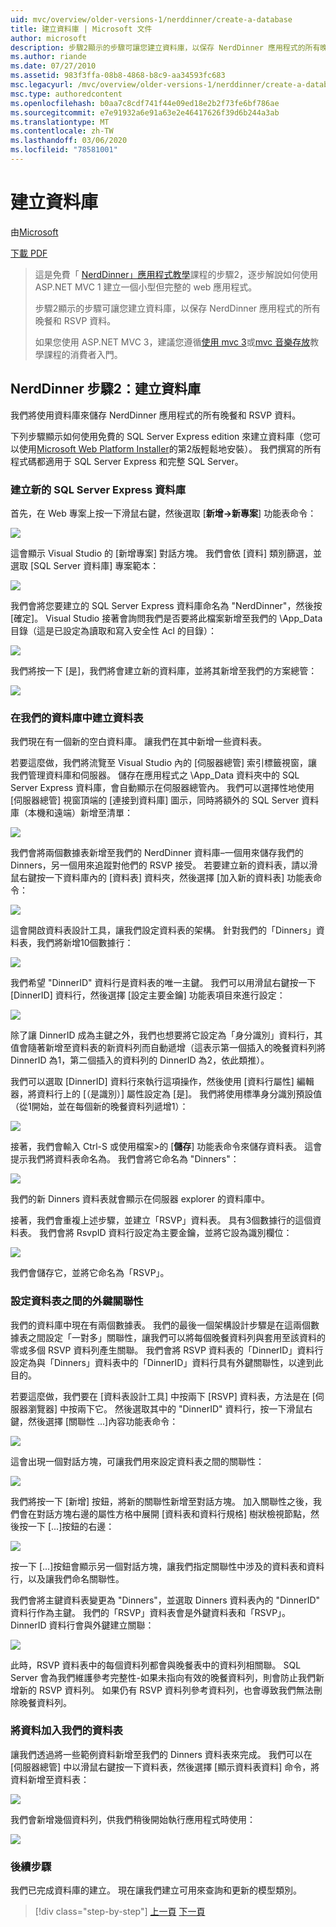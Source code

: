 ```yaml
---
uid: mvc/overview/older-versions-1/nerddinner/create-a-database
title: 建立資料庫 | Microsoft 文件
author: microsoft
description: 步驟2顯示的步驟可讓您建立資料庫，以保存 NerdDinner 應用程式的所有晚餐和 RSVP 資料。
ms.author: riande
ms.date: 07/27/2010
ms.assetid: 983f3ffa-08b8-4868-b8c9-aa34593fc683
msc.legacyurl: /mvc/overview/older-versions-1/nerddinner/create-a-database
msc.type: authoredcontent
ms.openlocfilehash: b0aa7c8cdf741f44e09ed18e2b2f73fe6bf786ae
ms.sourcegitcommit: e7e91932a6e91a63e2e46417626f39d6b244a3ab
ms.translationtype: MT
ms.contentlocale: zh-TW
ms.lasthandoff: 03/06/2020
ms.locfileid: "78581001"
---
```

# <a name="create-a-database"></a>建立資料庫

由[Microsoft](https://github.com/microsoft)

[下載 PDF](http://aspnetmvcbook.s3.amazonaws.com/aspnetmvc-nerdinner_v1.pdf)

> 這是免費「 [NerdDinner」應用程式教學](introducing-the-nerddinner-tutorial.md)課程的步驟2，逐步解說如何使用 ASP.NET MVC 1 建立一個小型但完整的 web 應用程式。
> 
> 步驟2顯示的步驟可讓您建立資料庫，以保存 NerdDinner 應用程式的所有晚餐和 RSVP 資料。
> 
> 如果您使用 ASP.NET MVC 3，建議您遵循[使用 mvc 3](../../older-versions/getting-started-with-aspnet-mvc3/cs/intro-to-aspnet-mvc-3.md)或[mvc 音樂存放](../../older-versions/mvc-music-store/mvc-music-store-part-1.md)教學課程的消費者入門。

## <a name="nerddinner-step-2-creating-the-database"></a>NerdDinner 步驟2：建立資料庫

我們將使用資料庫來儲存 NerdDinner 應用程式的所有晚餐和 RSVP 資料。

下列步驟顯示如何使用免費的 SQL Server Express edition 來建立資料庫（您可以使用[Microsoft Web Platform Installer](https://www.microsoft.com/web/downloads/platform.aspx)的第2版輕鬆地安裝）。 我們撰寫的所有程式碼都適用于 SQL Server Express 和完整 SQL Server。

### <a name="creating-a-new-sql-server-express-database"></a>建立新的 SQL Server Express 資料庫

首先，在 Web 專案上按一下滑鼠右鍵，然後選取 [**新增-&gt;新專案**] 功能表命令：

![](create-a-database/_static/image1.png)

這會顯示 Visual Studio 的 [新增專案] 對話方塊。 我們會依 [資料] 類別篩選，並選取 [SQL Server 資料庫] 專案範本：

![](create-a-database/_static/image2.png)

我們會將您要建立的 SQL Server Express 資料庫命名為 "NerdDinner"，然後按 [確定]。 Visual Studio 接著會詢問我們是否要將此檔案新增至我們的 \App\_Data 目錄（這是已設定為讀取和寫入安全性 Acl 的目錄）：

![](create-a-database/_static/image3.png)

我們將按一下 [是]，我們將會建立新的資料庫，並將其新增至我們的方案總管：

![](create-a-database/_static/image4.png)

### <a name="creating-tables-within-our-database"></a>在我們的資料庫中建立資料表

我們現在有一個新的空白資料庫。 讓我們在其中新增一些資料表。

若要這麼做，我們將流覽至 Visual Studio 內的 [伺服器總管] 索引標籤視窗，讓我們管理資料庫和伺服器。 儲存在應用程式之 \App\_Data 資料夾中的 SQL Server Express 資料庫，會自動顯示在伺服器總管內。 我們可以選擇性地使用 [伺服器總管] 視窗頂端的 [連接到資料庫] 圖示，同時將額外的 SQL Server 資料庫（本機和遠端）新增至清單：

![](create-a-database/_static/image5.png)

我們會將兩個數據表新增至我們的 NerdDinner 資料庫–一個用來儲存我們的 Dinners，另一個用來追蹤對他們的 RSVP 接受。 若要建立新的資料表，請以滑鼠右鍵按一下資料庫內的 [資料表] 資料夾，然後選擇 [加入新的資料表] 功能表命令：

![](create-a-database/_static/image6.png)

這會開啟資料表設計工具，讓我們設定資料表的架構。 針對我們的「Dinners」資料表，我們將新增10個數據行：

![](create-a-database/_static/image7.png)

我們希望 "DinnerID" 資料行是資料表的唯一主鍵。 我們可以用滑鼠右鍵按一下 [DinnerID] 資料行，然後選擇 [設定主要金鑰] 功能表項目來進行設定：

![](create-a-database/_static/image8.png)

除了讓 DinnerID 成為主鍵之外，我們也想要將它設定為「身分識別」資料行，其值會隨著新增至資料表的新資料列而自動遞增（這表示第一個插入的晚餐資料列將 DinnerID 為1，第二個插入的資料列的 DinnerID 為2，依此類推）。

我們可以選取 [DinnerID] 資料行來執行這項操作，然後使用 [資料行屬性] 編輯器，將資料行上的 [（是識別）] 屬性設定為 [是]。 我們將使用標準身分識別預設值（從1開始，並在每個新的晚餐資料列遞增1）：

![](create-a-database/_static/image9.png)

接著，我們會輸入 Ctrl-S 或使用檔案&gt;的 [**儲存**] 功能表命令來儲存資料表。 這會提示我們將資料表命名為。 我們會將它命名為 "Dinners"：

![](create-a-database/_static/image10.png)

我們的新 Dinners 資料表就會顯示在伺服器 explorer 的資料庫中。

接著，我們會重複上述步驟，並建立「RSVP」資料表。 具有3個數據行的這個資料表。 我們會將 RsvpID 資料行設定為主要金鑰，並將它設為識別欄位：

![](create-a-database/_static/image11.png)

我們會儲存它，並將它命名為「RSVP」。

### <a name="setting-up-a-foreign-key-relationship-between-tables"></a>設定資料表之間的外鍵關聯性

我們的資料庫中現在有兩個數據表。 我們的最後一個架構設計步驟是在這兩個數據表之間設定「一對多」關聯性，讓我們可以將每個晚餐資料列與套用至該資料的零或多個 RSVP 資料列產生關聯。 我們會將 RSVP 資料表的「DinnerID」資料行設定為與「Dinners」資料表中的「DinnerID」資料行具有外鍵關聯性，以達到此目的。

若要這麼做，我們要在 [資料表設計工具] 中按兩下 [RSVP] 資料表，方法是在 [伺服器瀏覽器] 中按兩下它。 然後選取其中的 "DinnerID" 資料行，按一下滑鼠右鍵，然後選擇 [關聯性 ...]內容功能表命令：

![](create-a-database/_static/image12.png)

這會出現一個對話方塊，可讓我們用來設定資料表之間的關聯性：

![](create-a-database/_static/image13.png)

我們將按一下 [新增] 按鈕，將新的關聯性新增至對話方塊。 加入關聯性之後，我們會在對話方塊右邊的屬性方格中展開 [資料表和資料行規格] 樹狀檢視節點，然後按一下 [...]按鈕的右邊：

![](create-a-database/_static/image14.png)

按一下 [...]按鈕會顯示另一個對話方塊，讓我們指定關聯性中涉及的資料表和資料行，以及讓我們命名關聯性。

我們會將主鍵資料表變更為 "Dinners"，並選取 Dinners 資料表內的 "DinnerID" 資料行作為主鍵。 我們的「RSVP」資料表會是外鍵資料表和「RSVP」。DinnerID 資料行會與外鍵建立關聯：

![](create-a-database/_static/image15.png)

此時，RSVP 資料表中的每個資料列都會與晚餐表中的資料列相關聯。 SQL Server 會為我們維護參考完整性-如果未指向有效的晚餐資料列，則會防止我們新增新的 RSVP 資料列。 如果仍有 RSVP 資料列參考資料列，也會導致我們無法刪除晚餐資料列。

### <a name="adding-data-to-our-tables"></a>將資料加入我們的資料表

讓我們透過將一些範例資料新增至我們的 Dinners 資料表來完成。 我們可以在 [伺服器總管] 中以滑鼠右鍵按一下資料表，然後選擇 [顯示資料表資料] 命令，將資料新增至資料表：

![](create-a-database/_static/image16.png)

我們會新增幾個資料列，供我們稍後開始執行應用程式時使用：

![](create-a-database/_static/image17.png)

### <a name="next-step"></a>後續步驟

我們已完成資料庫的建立。 現在讓我們建立可用來查詢和更新的模型類別。

> [!div class="step-by-step"]
> [上一頁](create-a-new-aspnet-mvc-project.md)
> [下一頁](build-a-model-with-business-rule-validations.md)
